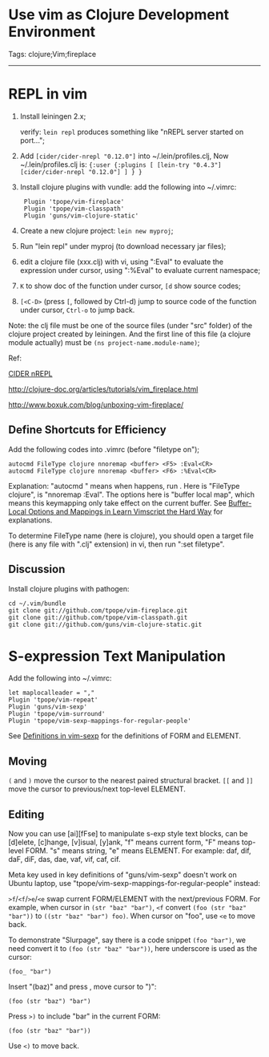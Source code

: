 # Use vim as Clojure Development Environment
Tags: clojure;Vim;fireplace

------

# REPL in vim

1. Install leiningen 2.x;

    verify: `lein repl` produces something like "nREPL server started on port..."; 

1. Add `[cider/cider-nrepl "0.12.0"]` into ~/.lein/profiles.clj,
   Now ~/.lein/profiles.clj is:
   `{:user {:plugins [ [lein-try "0.4.3"] [cider/cider-nrepl "0.12.0"] ] } }`

1. Install clojure plugins with vundle: add the following into ~/.vimrc:

        Plugin 'tpope/vim-fireplace'
        Plugin 'tpope/vim-classpath'
        Plugin 'guns/vim-clojure-static'

1. Create a new clojure project: `lein new myproj`;

1. Run "lein repl" under myproj (to download necessary jar files);

1. edit a clojure file (xxx.clj) with vi, using ":Eval" to evaluate
   the expression under cursor, using ":%Eval" to evaluate current namespace;

1. `K` to show doc of the function under cursor, `[d` show source codes;

1. `[<C-D>` (press `[`, followed by Ctrl-d) jump to source code of the function
   under cursor, `Ctrl-o` to jump back.

Note: the clj file must be one of the source files
(under "src" folder) of the clojure project created by leiningen.
And the first line of this file (a clojure module actually) must be
`(ns project-name.module-name)`;

Ref:

[CIDER nREPL](https://github.com/clojure-emacs/cider-nrepl)

http://clojure-doc.org/articles/tutorials/vim_fireplace.html

http://www.boxuk.com/blog/unboxing-vim-fireplace/

## Define Shortcuts for Efficiency

Add the following codes into .vimrc (before "filetype on");

    autocmd FileType clojure nnoremap <buffer> <F5> :Eval<CR>
    autocmd FileType clojure nnoremap <buffer> <F6> :%Eval<CR>

Explanation: "autocmd <event> <command>" means when <event> happens,
run <command>. Here <event> is "FileType clojure",
<command> is "nnoremap <buffer> <F5> :Eval<CR>".
The <buffer> options here is "buffer local map",
which means this keymapping only take effect on the current buffer.
See [Buffer-Local Options and Mappings in Learn Vimscript the Hard Way](http://learnvimscriptthehardway.stevelosh.com/chapters/11.html)
for explanations.

To determine FileType name (here is clojure), you should open a target file
(here is any file with ".clj" extension) in vi, then run ":set filetype".

## Discussion

Install clojure plugins with pathogen:

    cd ~/.vim/bundle
    git clone git://github.com/tpope/vim-fireplace.git 
    git clone git://github.com/tpope/vim-classpath.git 
    git clone git://github.com/guns/vim-clojure-static.git

# S-expression Text Manipulation

Add the following into ~/.vimrc:

    let maplocalleader = ","
    Plugin 'tpope/vim-repeat'
    Plugin 'guns/vim-sexp'
    Plugin 'tpope/vim-surround'
    Plugin 'tpope/vim-sexp-mappings-for-regular-people'

See [Definitions in vim-sexp](https://github.com/guns/vim-sexp#definitions)
for the definitions of FORM and ELEMENT.

## Moving

`(` and `)` move the cursor to the nearest paired structural bracket.
`[[` and `]]` move the cursor to previous/next top-level ELEMENT.

## Editing

Now you can use <action>[ai][fFse] to manipulate s-exp style text blocks,
<action> can be [d]elete, [c]hange, [v]isual, [y]ank,
"f" means current form, "F" means top-level FORM.
"s" means string, "e" means ELEMENT.
For example: daf, dif, daF, diF, das, dae, vaf, vif, caf, cif.

Meta key used in key definitions of "guns/vim-sexp" doesn't work
on Ubuntu laptop, use "tpope/vim-sexp-mappings-for-regular-people" instead:

`>f`/`<f`/`>e`/`<e` swap current FORM/ELEMENT with the next/previous FORM.
For example, when cursor in `(str "baz" "bar")`,
`<f` convert `(foo (str "baz" "bar"))` to `((str "baz" "bar") foo)`.
When cursor on "foo", use `<e` to move back.

To demonstrate "Slurpage", say there is a code snippet `(foo "bar")`,
we need convert it to `(foo (str "baz" "bar"))`,
here underscore is used as the cursor:

    (foo_ "bar")

Insert "(baz)" and press <ESC>, move cursor to ")":

    (foo (str "baz") "bar")

Press `>)` to include "bar" in the current FORM:

    (foo (str "baz" "bar"))

Use `<)` to move back.
